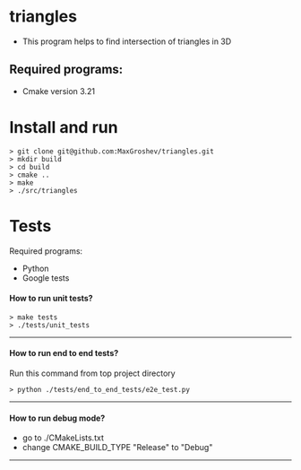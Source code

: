# triangles
- This program helps to find intersection of triangles in 3D

## Required programs:

-  Cmake version  3.21


# Install and run
```
> git clone git@github.com:MaxGroshev/triangles.git
> mkdir build
> cd build
> cmake ..
> make
> ./src/triangles

```

# Tests
Required programs:

- Python
- Google tests


#### How to run unit tests?
```
> make tests
> ./tests/unit_tests
```
---

#### How to run end to end tests?
Run this command from top project directory
```
> python ./tests/end_to_end_tests/e2e_test.py

```
---

#### How to run debug mode?
- go to  ./CMakeLists.txt
- change CMAKE_BUILD_TYPE "Release" to "Debug"


---
